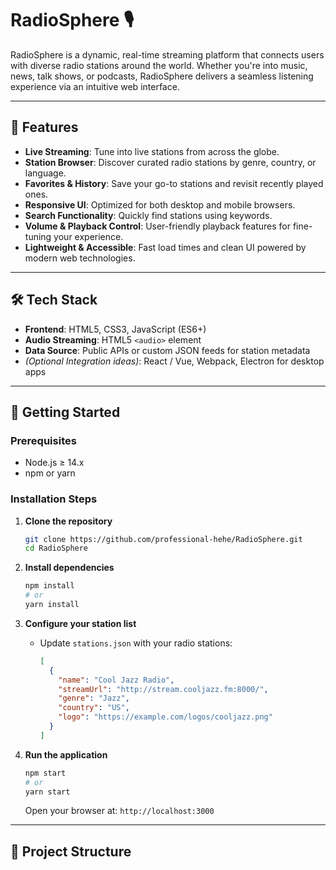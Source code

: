 # RadioSphere 🎙️

RadioSphere is a dynamic, real-time streaming platform that connects users with diverse radio stations around the world. Whether you're into music, news, talk shows, or podcasts, RadioSphere delivers a seamless listening experience via an intuitive web interface.

---

## 🚀 Features

- **Live Streaming**: Tune into live stations from across the globe.
- **Station Browser**: Discover curated radio stations by genre, country, or language.
- **Favorites & History**: Save your go-to stations and revisit recently played ones.
- **Responsive UI**: Optimized for both desktop and mobile browsers.
- **Search Functionality**: Quickly find stations using keywords.
- **Volume & Playback Control**: User-friendly playback features for fine-tuning your experience.
- **Lightweight & Accessible**: Fast load times and clean UI powered by modern web technologies.

---

## 🛠 Tech Stack

- **Frontend**: HTML5, CSS3, JavaScript (ES6+)
- **Audio Streaming**: HTML5 `<audio>` element
- **Data Source**: Public APIs or custom JSON feeds for station metadata
- *(Optional Integration ideas)*: React / Vue, Webpack, Electron for desktop apps

---

## 🧱 Getting Started

### Prerequisites

- Node.js ≥ 14.x
- npm or yarn

### Installation Steps

1. **Clone the repository**

    ```bash
    git clone https://github.com/professional-hehe/RadioSphere.git
    cd RadioSphere
    ```

2. **Install dependencies**

    ```bash
    npm install
    # or
    yarn install
    ```

3. **Configure your station list**

    - Update `stations.json` with your radio stations:

      ```json
      [
        {
          "name": "Cool Jazz Radio",
          "streamUrl": "http://stream.cooljazz.fm:8000/",
          "genre": "Jazz",
          "country": "US",
          "logo": "https://example.com/logos/cooljazz.png"
        }
      ]
      ```

4. **Run the application**

    ```bash
    npm start
    # or
    yarn start
    ```

    Open your browser at: `http://localhost:3000`

---

## 📁 Project Structure

